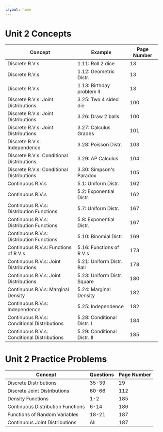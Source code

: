 ```yaml
---
layout: home
---
```


# Unit 2 Concepts 
 
| Concept                                    | Example                    | Page Number | 
|--------------------------------------------|----------------------------|-------------|
| Discrete R.V.s                             | 1.11: Roll 2 dice          | 13          |
| Discrete R.V.s                             | 1.12: Geometric Distr.     | 13          |
| Discrete R.V.s                             | 1.13: Birthday problem II  | 13          |
| Discrete R.V.s: Joint Distributions        | 3.25: Two 4 sided die      | 100         |
| Discrete R.V.s: Joint Distributions        | 3.26: Draw 2 balls         | 100         |
| Discrete R.V.s: Joint Distributions        | 3.27: Calculus Grades      | 101         |
| Discrete R.V.s: Independence               | 3.28: Poisson Distr.       | 103         |
| Discrete R.V.s: Conditional Distributions  | 3.29: AP Calculus          | 104         |
| Discrete R.V.s: Conditional Distributions  | 3.30: Simpson's Paradox    | 105         |
| Continuous R.V.s                           | 5.1: Uniform Distr.        | 162         |
| Continuous R.V.s                           | 5.2: Exponential Distr.    | 162         |
| Continuous R.V.s: Distribution Functions   | 5.7: Uniform Distr.        | 167         |
| Continuous R.V.s: Distribution Functions   | 5.8: Exponential Distr.    | 167         |
| Continuous R.V.s: Distribution Functions   | 5.10: Binomial Distr.      | 169         |
| Continuous R.V.s: Functions of R.V.s       | 5.16: Functions of R.V.s   | 173         |
| Continuous R.V.s: Joint Distributions      | 5.21: Uniform Distr. Ball  | 178         |
| Continuous R.V.s: Joint Distributions      | 5.23: Uniform Distr. Square| 180         |
| Continuous R.V.s: Marginal Density         | 5.24: Marginal Density     | 182         |
| Continuous R.V.s: Independence             | 5.25: Independence         | 182         |
| Continuous R.V.s: Conditional Distributions| 5.28: Conditional Distr. I | 184         |
| Continuous R.V.s: Conditional Distributions| 5.29: Conditional Distr. II| 185         |


# Unit 2 Practice Problems 

| Concept                                    | Questions      | Page Number |
|--------------------------------------------|----------------|-------------|
| Discrete Distributions                     | 35-39          | 29          | 
| Discrete Joint Distributions               | 60-66          | 112         | 
| Density Functions                          | 1-2            | 185         | 
| Continuous Distribution Functions          | 6-14           | 186         | 
| Functions of Random Variables              | 18-21          | 187         | 
| Continuous Joint Distributions             | All            | 187         | 
